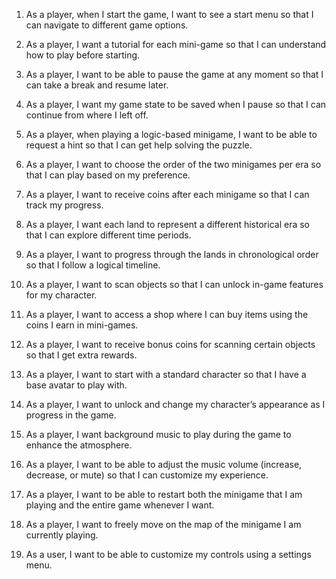 1.    As a player, when I start the game, I want to see a start menu so that I can navigate to different game options.

2.   As a player, I want a tutorial for each mini-game so that I can understand how to play before starting.

3.   As a player, I want to be able to pause the game at any moment so that I can take a break and resume later.

4.   As a player, I want my game state to be saved when I pause so that I can continue from where I left off.

5.   As a player, when playing a logic-based minigame, I want to be able to request a hint so that I can get help solving the puzzle.

6.   As a player, I want to choose the order of the two minigames per era so that I can play based on my preference.

7.   As a player, I want to receive coins after each minigame so that I can track my progress.

8.   As a player, I want each land to represent a different historical era so that I can explore different time periods.

9.   As a player, I want to progress through the lands in chronological order so that I follow a logical timeline.

10.  As a player, I want to scan objects so that I can unlock in-game features for my character.

11.  As a player, I want to access a shop where I can buy items using the coins I earn in mini-games.

12.  As a player, I want to receive bonus coins for scanning certain objects so that I get extra rewards.

13.  As a player, I want to start with a standard character so that I have a base avatar to play with.

14.  As a player, I want to unlock and change my character’s appearance as I progress in the game.

15.  As a player, I want background music to play during the game to enhance the atmosphere.

16.  As a player, I want to be able to adjust the music volume (increase, decrease, or mute) so that I can customize my experience.

17.  As a player, I want to be able to restart both the minigame that I am playing and the entire game whenever I want.

18.  As a player, I want to freely move on the map of the minigame I am currently playing.

19.  As a user, I want to be able to customize my controls using a settings menu.
